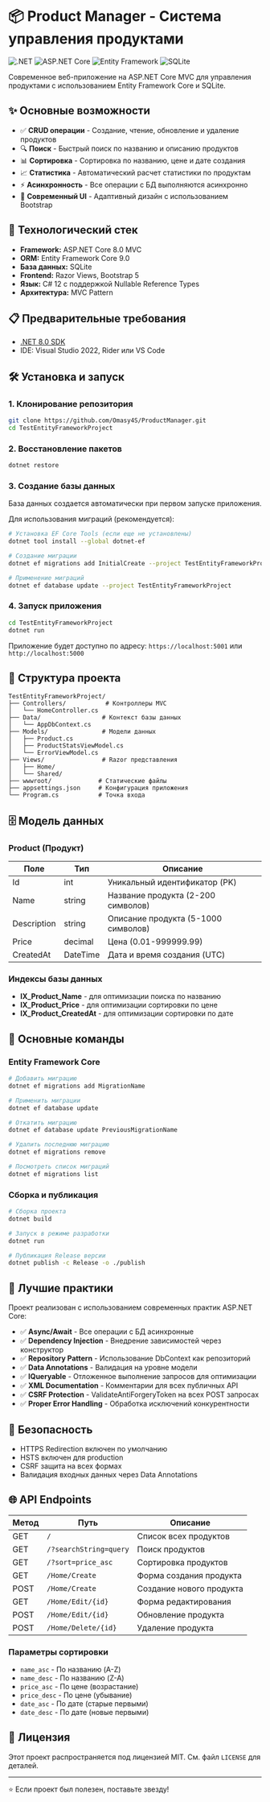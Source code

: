 # 📦 Product Manager - Система управления продуктами

![.NET](https://img.shields.io/badge/.NET-8.0-512BD4?style=flat&logo=dotnet)
![ASP.NET Core](https://img.shields.io/badge/ASP.NET_Core-MVC-512BD4?style=flat&logo=dotnet)
![Entity Framework](https://img.shields.io/badge/Entity_Framework-9.0-512BD4?style=flat)
![SQLite](https://img.shields.io/badge/SQLite-Database-003B57?style=flat&logo=sqlite)

Современное веб-приложение на ASP.NET Core MVC для управления продуктами с использованием Entity Framework Core и SQLite.

## ✨ Основные возможности

- ✅ **CRUD операции** - Создание, чтение, обновление и удаление продуктов
- 🔍 **Поиск** - Быстрый поиск по названию и описанию продуктов
- 📊 **Сортировка** - Сортировка по названию, цене и дате создания
- 📈 **Статистика** - Автоматический расчет статистики по продуктам
- ⚡ **Асинхронность** - Все операции с БД выполняются асинхронно
- 🎨 **Современный UI** - Адаптивный дизайн с использованием Bootstrap

## 🚀 Технологический стек

- **Framework:** ASP.NET Core 8.0 MVC
- **ORM:** Entity Framework Core 9.0
- **База данных:** SQLite
- **Frontend:** Razor Views, Bootstrap 5
- **Язык:** C# 12 с поддержкой Nullable Reference Types
- **Архитектура:** MVC Pattern

## 📋 Предварительные требования

- [.NET 8.0 SDK](https://dotnet.microsoft.com/download/dotnet/8.0)
- IDE: Visual Studio 2022, Rider или VS Code

## 🛠️ Установка и запуск

### 1. Клонирование репозитория

```bash
git clone https://github.com/Omasy4S/ProductManager.git
cd TestEntityFrameworkProject
```

### 2. Восстановление пакетов

```bash
dotnet restore
```

### 3. Создание базы данных

База данных создается автоматически при первом запуске приложения.

Для использования миграций (рекомендуется):

```bash
# Установка EF Core Tools (если еще не установлены)
dotnet tool install --global dotnet-ef

# Создание миграции
dotnet ef migrations add InitialCreate --project TestEntityFrameworkProject

# Применение миграций
dotnet ef database update --project TestEntityFrameworkProject
```

### 4. Запуск приложения

```bash
cd TestEntityFrameworkProject
dotnet run
```

Приложение будет доступно по адресу: `https://localhost:5001` или `http://localhost:5000`

## 📁 Структура проекта

```
TestEntityFrameworkProject/
├── Controllers/           # Контроллеры MVC
│   └── HomeController.cs
├── Data/                 # Контекст базы данных
│   └── AppDbContext.cs
├── Models/               # Модели данных
│   ├── Product.cs
│   ├── ProductStatsViewModel.cs
│   └── ErrorViewModel.cs
├── Views/                # Razor представления
│   ├── Home/
│   └── Shared/
├── wwwroot/             # Статические файлы
├── appsettings.json     # Конфигурация приложения
└── Program.cs           # Точка входа
```

## 🗄️ Модель данных

### Product (Продукт)

| Поле | Тип | Описание |
|------|-----|----------|
| Id | int | Уникальный идентификатор (PK) |
| Name | string | Название продукта (2-200 символов) |
| Description | string | Описание продукта (5-1000 символов) |
| Price | decimal | Цена (0.01-999999.99) |
| CreatedAt | DateTime | Дата и время создания (UTC) |

### Индексы базы данных

- **IX_Product_Name** - для оптимизации поиска по названию
- **IX_Product_Price** - для оптимизации сортировки по цене
- **IX_Product_CreatedAt** - для оптимизации сортировки по дате

## 📝 Основные команды

### Entity Framework Core

```bash
# Добавить миграцию
dotnet ef migrations add MigrationName

# Применить миграции
dotnet ef database update

# Откатить миграцию
dotnet ef database update PreviousMigrationName

# Удалить последнюю миграцию
dotnet ef migrations remove

# Посмотреть список миграций
dotnet ef migrations list
```

### Сборка и публикация

```bash
# Сборка проекта
dotnet build

# Запуск в режиме разработки
dotnet run

# Публикация Release версии
dotnet publish -c Release -o ./publish
```

## 🎯 Лучшие практики

Проект реализован с использованием современных практик ASP.NET Core:

- ✅ **Async/Await** - Все операции с БД асинхронные
- ✅ **Dependency Injection** - Внедрение зависимостей через конструктор
- ✅ **Repository Pattern** - Использование DbContext как репозиторий
- ✅ **Data Annotations** - Валидация на уровне модели
- ✅ **IQueryable** - Отложенное выполнение запросов для оптимизации
- ✅ **XML Documentation** - Комментарии для всех публичных API
- ✅ **CSRF Protection** - ValidateAntiForgeryToken на всех POST запросах
- ✅ **Proper Error Handling** - Обработка исключений конкурентности

## 🔐 Безопасность

- HTTPS Redirection включен по умолчанию
- HSTS включен для production
- CSRF защита на всех формах
- Валидация входных данных через Data Annotations

## 🌐 API Endpoints

| Метод | Путь | Описание |
|-------|------|----------|
| GET | `/` | Список всех продуктов |
| GET | `/?searchString=query` | Поиск продуктов |
| GET | `/?sort=price_asc` | Сортировка продуктов |
| GET | `/Home/Create` | Форма создания продукта |
| POST | `/Home/Create` | Создание нового продукта |
| GET | `/Home/Edit/{id}` | Форма редактирования |
| POST | `/Home/Edit/{id}` | Обновление продукта |
| POST | `/Home/Delete/{id}` | Удаление продукта |

### Параметры сортировки

- `name_asc` - По названию (A-Z)
- `name_desc` - По названию (Z-A)
- `price_asc` - По цене (возрастание)
- `price_desc` - По цене (убывание)
- `date_asc` - По дате (старые первыми)
- `date_desc` - По дате (новые первыми)

## 📄 Лицензия

Этот проект распространяется под лицензией MIT. См. файл `LICENSE` для деталей.

---

⭐ Если проект был полезен, поставьте звезду!
